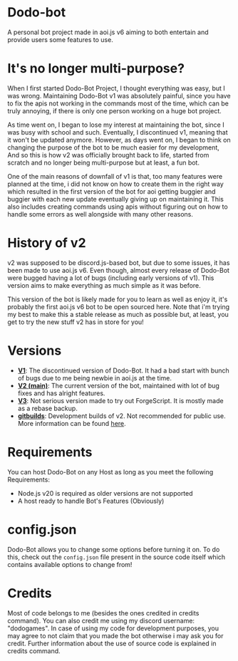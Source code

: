 # Dodo-bot
A personal bot project made in aoi.js v6 aiming to both entertain and provide users some features to use.

# It's no longer multi-purpose?
When I first started Dodo-Bot Project, I thought everything was easy, but I was wrong. Maintaining Dodo-Bot v1 was absolutely painful, since you have to fix the apis not working in the commands most of the time, which can be truly annoying, if there is only one person working on a huge bot project. 

As time went on, I began to lose my interest at maintaining the bot, since I was busy with school and such. Eventually, I discontinued v1, meaning that it won't be updated anymore. However, as days went on, I began to think on changing the purpose of the bot to be much easier for my development, And so this is how v2 was officially brought back to life, started from scratch and no longer being multi-purpose but at least, a fun bot.

One of the main reasons of downfall of v1 is that, too many features were planned at the time, i did not know on how to create them in the right way which resulted in the first version of the bot for aoi getting buggier and buggier with each new update eventually giving up on maintaining it. This also includes creating commands using apis without figuring out on how to handle some errors as well alongside with many other reasons.

# History of v2
v2 was supposed to be discord.js-based bot, but due to some issues, it has been made to use aoi.js v6. Even though, almost every release of Dodo-Bot were bugged having a lot of bugs (including early versions of v1). This version aims to make everything as much simple as it was before. 

This version of the bot is likely made for you to learn as well as enjoy it, it's probably the first aoi.js v6 bot to be open sourced here. Note that i'm trying my best to make this a stable release as much as possible but, at least, you get to try the new stuff v2 has in store for you!

# Versions
* **[V1](https://github.com/DodoGames7/Dodo-Bot/tree/v1)**: The discontinued version of Dodo-Bot. It had a bad start with bunch of bugs due to me being newbie in aoi.js at the time.
* **[V2 (main)](https://github.com/DodoGames7/Dodo-Bot/tree/v2)**: The current version of the bot, maintained with lot of bug fixes and has alright features.
* **[V3](https://github.com/DodoGames7/Dodo-Bot/tree/v3)**: Not serious version made to try out ForgeScript. It is mostly made as a rebase backup.
* **[gitbuilds](https://github.com/DodoGames7/Dodo-Bot/tree/gitbuilds)**: Development builds of v2. Not recommended for public use. More information can be found [here](https://dodogames7.github.io/dodo-bot-site/advanced/gitbuilds/).
# Requirements
You can host Dodo-Bot on any Host as long as you meet the following Requirements:
* Node.js v20 is required as older versions are not supported
* A host ready to handle Bot's Features (Obviously)


# config.json
Dodo-Bot allows you to change some options before turning it on. To do this, check out the `config.json` file present in the source code itself which contains available options to change from!

# Credits
Most of code belongs to me (besides the ones credited in credits command). You can also credit me using my discord username: "dodogames". In case of using my code for development purposes, you may agree to not claim that you made the bot otherwise i may ask you for credit. Further information about the use of source code is explained in credits command.
